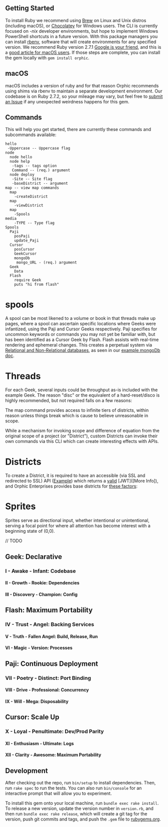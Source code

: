 ## Getting Started

To install Ruby we recommend using [Brew](https://brew.sh) on Linux and Unix distros (including macOS), or [Chocolatey](https://chocolatey.org/) for Windows users. The CLI is currently focused on *-nix* developer environments, but hope to implement Windows PowerShell shortcuts in a future version. With this package managers you can install [rbenv](https://github.com/rbenv/rbenv), software that will create environments for any specified version. We recommend Ruby version 2.7.1 [Google is your friend](https://lmgtfy.com/?q=install+ruby+and+rubygems), and this is a [good article for macOS users](https://www.moncefbelyamani.com/the-definitive-guide-to-installing-ruby-gems-on-a-mac/). If those steps are complete, you can install the gem locally with `gem install orphic`.

## macOS

macOS includes a version of ruby and for that reason Orphic recommends using shims via rbenv to maintain a separate development environment. Our codebase is on Ruby 2.7.2, so your mileage may vary, but feel free to [submit an Issue](https://github.com/orphic-inc/ruby-orphic-cli/issues/new) if any unexpected weirdness happens for this gem.

## Commands

This will help you get started, there are currently these commands and subcommands available:

```
hello
 -Uppercase -- Uppercase flag
node
  node hello
  node help
   -tags -- tags option
   Command -- (req.) argument
  node deploy
   -Site -- Site flag
   -baseDistrict -- argument
map -- view map commands
  map 
    -createDistrict
  map 
    -viewDistrict
  map
    -Spools
media
    -TYPE -- Type flag
Spools
  Paji
    posPaji
    update_Paji
  Cursor
    posCursor
    GeekCursor
    mongoDb
     mongo_URL - (req.) argument
  Geek
    Data
  Flash
    require Geek
    puts "hi from flash"
```

# spools

A spool can be most likened to a volume or book in that threads make up pages, where a spool can ascertain specific locations where Geeks were infantized, using the Paji and Cursor Geeks respectively. Paji specifies for uncommon keywords or commands you may not yet be familiar with, but has been identified as a Cursor Geek by Flash. Flash assists with real-time rendering and ephemeral changes. This creates a perpetual system via [Relational and Non-Relational databases](https://medium.com/@zhenwu93/relational-vs-non-relational-databases-8336870da8bc), as seen in our [example mongoDb doc](https://github.com/orphic-inc/ruby-orphic-cli/blob/main/orphic/lib/orphic/cli/sprites/cursor.rb).

# Threads

For each Geek, several inputs could be throughput as-is included with the example Geek. The reason "disc" or the equivalent of a hard-reset/disco is highly recommended, but not required falls on a few reasons:

The map command provides access to infinite tiers of districts, within reason unless things break which is cause to believe unreasonable in scope.

While a mechanism for invoking scope and difference of equation from the original scope of a project (or "District"), custom Districts can invoke their own commands via this CLI which can create interesting effects with APIs.

# Districts

To create a District, it is required to have an accessible (via SSL and redirected to SSL) API ([Example](https://tudio.us/api/auth)) which returns a [valid](https://jwt.io/introduction) [JWT]([More Info]), and Orphic Enterprises provides base districts for [these factors](https://12factor.net/):

# Sprites

Sprites serve as directional input, whether intentional or unintentional, serving a focal point for where all attention has become interest with a beginning state of (0,0).

// TODO

## Geek: Declarative

### I - Awake - Infant: Codebase
#### II - Growth - Rookie: Dependencies
#### III - Discovery - Champion: Config

## Flash: Maximum Portability

### IV - Trust - Angel: Backing Services
#### V - Truth - Fallen Angel: Build, Release, Run
#### VI - Magic - Version: Processes

## Paji: Continuous Deployment

### VII - Poetry - Distinct: Port Binding
#### VIII - Drive - Professional: Concurrency
#### IX - Will - Mega: Disposability

## Cursor: Scale Up

### X - Loyal - Penultimate: Dev/Prod Parity
#### XI - Enthusiasm - Ultimate: Logs
#### XII - Clarity - Awesome: Maximum Portability

## Development

After checking out the repo, run `bin/setup` to install dependencies. Then, run `rake spec` to run the tests. You can also run `bin/console` for an interactive prompt that will allow you to experiment.

To install this gem onto your local machine, run `bundle exec rake install`. To release a new version, update the version number in `version.rb`, and then run `bundle exec rake release`, which will create a git tag for the version, push git commits and tags, and push the `.gem` file to [rubygems.org](https://rubygems.org).